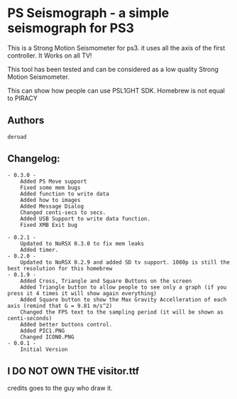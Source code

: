 PS Seismograph - a simple seismograph for PS3
=============================================

This is a Strong Motion Seismometer for ps3. it uses all the axis of the first controller.
It Works on all TV!

This tool has been tested and can be considered as a low quality Strong Motion Seismometer.

This can show how people can use PSL1GHT SDK. Homebrew is not equal to PIRACY 

Authors
-------
	deroad

Changelog:
-------
	- 0.3.0 -
		Added PS Move support
		Fixed some mem bugs
		Added function to write data
		Added how to images
		Added Message Dialog
		Changed centi-secs to secs.
		Added USB Support to write data function.
		Fixed XMB Exit bug
		
	- 0.2.1 -
		Updated to NoRSX 0.3.0 to fix mem leaks
		Added timer. 
	- 0.2.0 -
		Updated to NoRSX 0.2.9 and added SD tv support. 1080p is still the best resolution for this homebrew 
	- 0.1.9 -
		Added Cross, Triangle and Square Buttons on the screen
		Added Triangle button to allow people to see only a graph (if you press it 4 times it will show again everything)
		Added Square button to show the Max Gravity Accelleration of each axis (remind that G = 9.81 m/s^2)
		Changed the FPS text to the sampling period (it will be shown as centi-seconds)
		Added better buttons control.
		Added PIC1.PNG
		Changed ICON0.PNG
	- 0.0.1 -
		Initial Version
	
I DO NOT OWN THE visitor.ttf	
-------

credits goes to the guy who draw it.

